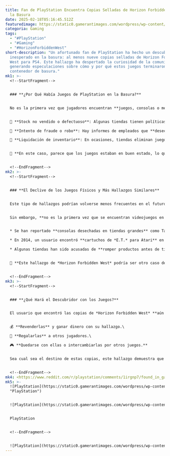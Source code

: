 ```yaml
---
title: Fan de PlayStation Encuentra Copias Selladas de Horizon Forbidden West en
  la Basura
date: 2025-02-18T05:16:45.512Z
featuredimage: https://static0.gamerantimages.com/wordpress/wp-content/uploads/2025/02/playstation-logo-blue-background-1.jpg?q=70&fit=crop&w=1140&h=&dpr=1
categoria: Gaming
tags:
  - "#PlayStation"
  - "#Gaming"
  - "#HorizonForbiddenWest"
short-description: "Un afortunado fan de PlayStation ha hecho un descubrimiento
  inesperado en la basura: al menos nueve copias selladas de Horizon Forbidden
  West para PS4. Este hallazgo ha despertado la curiosidad de la comunidad,
  generando especulaciones sobre cómo y por qué estos juegos terminaron en un
  contenedor de basura."
mk1: >-
  <!--StartFragment-->


  ### **¿Por Qué Había Juegos de PlayStation en la Basura?**


  No es la primera vez que jugadores encuentran **juegos, consolas o mercancía en la basura de tiendas**. Existen varias teorías sobre por qué estos productos terminan desechados:


  🔹 **Stock no vendido o defectuoso**: Algunas tiendas tienen políticas que **requieren desechar productos en lugar de venderlos a menor precio**.\

  🔹 **Intento de fraude o robo**: Hay informes de empleados que **desechan juegos para recuperarlos más tarde y revenderlos**.\

  🔹 **Liquidación de inventario**: En ocasiones, tiendas eliminan juegos físicos **para hacer espacio para nuevas versiones digitales**.


  📌 **En este caso, parece que los juegos estaban en buen estado, lo que hace sospechar que podrían haber sido parte de una estrategia de reventa encubierta.**


  <!--EndFragment-->
mk2: >-
  <!--StartFragment-->


  ### **El Declive de los Juegos Físicos y Más Hallazgos Similares**


  Este tipo de hallazgos podrían volverse menos frecuentes en el futuro, ya que **la industria del videojuego sigue avanzando hacia un modelo digital**.


  Sin embargo, **no es la primera vez que se encuentran videojuegos en la basura**:


  * Se han reportado **consolas desechadas en tiendas grandes** como Target o GameStop.

  * En 2014, un usuario encontró **cartuchos de *E.T.* para Atari** en un basurero en Nuevo México, confirmando una de las mayores leyendas urbanas de los videojuegos.

  * Algunas tiendas han sido acusadas de **romper productos antes de tirarlos para evitar que sean recuperados.**


  📌 **Este hallazgo de *Horizon Forbidden West* podría ser otro caso de juegos descartados intencionalmente, aunque sin daños visibles.**


  <!--EndFragment-->
mk3: >-
  <!--StartFragment-->


  ### **¿Qué Hará el Descubridor con los Juegos?**


  El usuario que encontró las copias de *Horizon Forbidden West* **aún no ha confirmado qué hará con ellas**, pero tiene varias opciones:


  💰 **Revenderlas** y ganar dinero con su hallazgo.\

  🎁 **Regalarlas** a otros jugadores.\

  🎮 **Quedarse con ellas o intercambiarlas por otros juegos.**


  Sea cual sea el destino de estas copias, este hallazgo demuestra que **aún se pueden encontrar tesoros inesperados en la basura** del mundo de los videojuegos.


  <!--EndFragment-->
mk4: <https://www.reddit.com/r/playstation/comments/1irgnp7/found_in_garbage/?embed_host_url=https://gamerant.com/playstation-discovery-garbarge-sealed-games/>
mk5: >-
  ![PlayStation](https://static0.gamerantimages.com/wordpress/wp-content/uploads/2025/02/horizon-forbidden-west-cover.jpg?q=70&fit=contain&w=750&h=422&dpr=1
  "PlayStation")


  ![PlayStation](https://static0.gamerantimages.com/wordpress/wp-content/uploads/2025/01/horizon-forbidden-westoaloy-cheering-at-arena.jpeg?q=49&fit=crop&w=750&h=422&dpr=2 "PlayStation")


  PlayStation


  <!--EndFragment-->


  ![PlayStation](https://static0.gamerantimages.com/wordpress/wp-content/uploads/2025/01/horizon-forbidden-west-aloy-sales-lower.jpg?q=49&fit=crop&w=750&h=422&dpr=2 "PlayStation")
---
```

